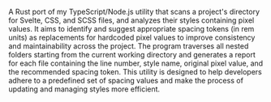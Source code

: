 A Rust port of my TypeScript/Node.js utility that scans a project's directory for Svelte, CSS, and SCSS files, and analyzes their styles containing pixel values. It aims to identify and suggest appropriate spacing tokens (in rem units) as replacements for hardcoded pixel values to improve consistency and maintainability across the project. The program traverses all nested folders starting from the current working directory and generates a report for each file containing the line number, style name, original pixel value, and the recommended spacing token. This utility is designed to help developers adhere to a predefined set of spacing values and make the process of updating and managing styles more efficient.
